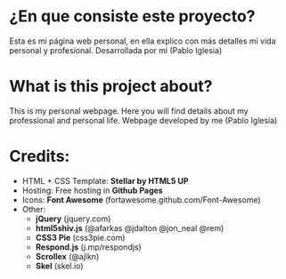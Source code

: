 # ¿En que consiste este proyecto?
Esta es mi página web personal, en ella explico con más detalles mi vida personal y profesional. 
Desarrollada por mí (Pablo Iglesia)

# What is this project about?
This is my personal webpage. Here you will find details about my professional and personal life.
Webpage developed by me (Pablo Iglesia)

# Credits:  
- HTML + CSS Template: **Stellar by HTML5 UP**
- Hosting: Free hosting in **Github Pages**
- Icons:  **Font Awesome** (fortawesome.github.com/Font-Awesome)
- Other:  
    *  **jQuery** (jquery.com)
    * **html5shiv.js** (@afarkas @jdalton @jon_neal @rem)
    * **CSS3 Pie** (css3pie.com)
    * **Respond.js** (j.mp/respondjs)
    * **Scrollex** (@ajlkn)
    * **Skel** (skel.io)
